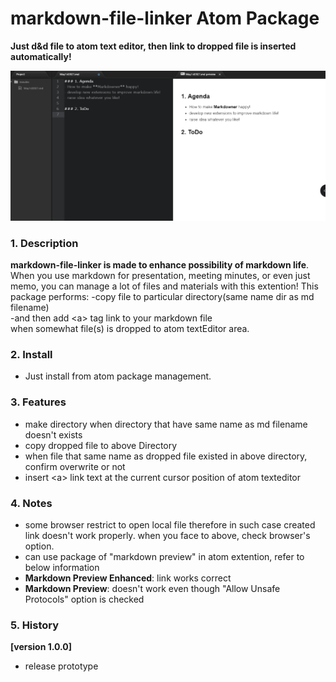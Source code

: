 # markdown-file-linker Atom Package

**Just d&d file to atom text editor, then link to dropped file is inserted automatically!**

![ss](https://github.com/Kenji-M-iyamoto/atom-markdown-file-linker/blob/master/Animation.gif?raw=true)
### 1. Description
 **markdown-file-linker is made to enhance possibility of markdown life**.
 When you use markdown for presentation, meeting minutes, or even just memo,
 you can manage a lot of files and materials with this extention!
 This package performs:
-copy file to particular directory(same name dir as md filename)  
-and then add \<a\> tag link to your markdown file  
when somewhat file(s) is dropped to atom textEditor area.  

### 2. Install
- Just install from atom package management.  

### 3. Features
  - make directory when directory that have same name as md filename doesn't exists
  - copy dropped file to above Directory
  - when file that same name as dropped file existed in above directory, confirm overwrite or not
  - insert \<a\> link text at the current cursor position of atom texteditor

### 4. Notes
   - some browser restrict to open local file therefore in such case created link doesn't work properly.
     when you face to above, check browser's option.
   - can use package of "markdown preview" in atom extention, refer to below information
   - **Markdown Preview Enhanced**: link works correct
   - **Markdown Preview**: doesn't work even though "Allow Unsafe Protocols" option is checked

### 5. History
**[version 1.0.0]**  
  - release prototype
